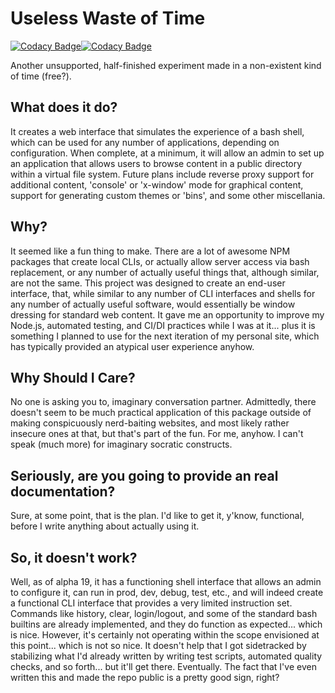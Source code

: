 # Useless Waste of Time

[![Codacy Badge](https://api.codacy.com/project/badge/Grade/fbd2b2d2f91d42c18af03592a6cb704b)](https://app.codacy.com/app/bangerkuwranger/uwot?utm_source=github.com&utm_medium=referral&utm_content=bangerkuwranger/uwot&utm_campaign=Badge_Grade_Dashboard)[![Codacy Badge](https://api.codacy.com/project/badge/Coverage/ddb5a7c96cc64fe59bcf82ac7c8c22d0)](https://www.codacy.com/app/bangerkuwranger/uwot?utm_source=github.com&amp;utm_medium=referral&amp;utm_content=bangerkuwranger/uwot&amp;utm_campaign=Badge_Coverage)

Another unsupported, half-finished experiment made in a non-existent kind of time (free?).

## What does it do?

It creates a web interface that simulates the experience of a bash shell, which can be used for any number of applications, depending on configuration. When complete, at a minimum, it will allow an admin to set up an application that allows users to browse content in a public directory within a virtual file system. Future plans include reverse proxy support for additional content, 'console' or 'x-window' mode for graphical content, support for generating custom themes or 'bins', and some other miscellania.

## Why?

It seemed like a fun thing to make. There are a lot of awesome NPM packages that create local CLIs, or actually allow server access via bash replacement, or any number of actually useful things that, although similar, are not the same. This project was designed to create an end-user interface, that, while similar to any number of CLI interfaces and shells for any number of actually useful software, would essentially be window dressing for standard web content. It gave me an opportunity to improve my Node.js, automated testing, and CI/DI practices while I was at it... plus it is something I planned to use for the next iteration of my personal site, which has typically provided an atypical user experience anyhow.

## Why Should I Care?

No one is asking you to, imaginary conversation partner. Admittedly, there doesn't seem to be much practical application of this package outside of making conspicuously nerd-baiting websites, and most likely rather insecure ones at that, but that's part of the fun. For me, anyhow. I can't speak (much more) for imaginary socratic constructs.

## Seriously, are you going to provide an real documentation?

Sure, at some point, that is the plan. I'd like to get it, y'know, functional, before I write anything about actually using it.

## So, it doesn't work?

Well, as of alpha 19, it has a functioning shell interface that allows an admin to configure it, can run in prod, dev, debug, test, etc., and will indeed create a functional CLI interface that provides a very limited instruction set. Commands like history, clear, login/logout, and some of the standard bash builtins are already implemented, and they do function as expected... which is nice. However, it's certainly not operating within the scope envisioned at this point... which is not so nice. It doesn't help that I got sidetracked by stabilizing what I'd already written by writing test scripts, automated quality checks, and so forth... but it'll get there. Eventually. The fact that I've even written this and made the repo public is a pretty good sign, right?
